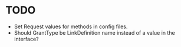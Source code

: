 # TODO

- Set Request values for methods in config files.
- Should GrantType be LinkDefinition name instead of a value in the interface?
